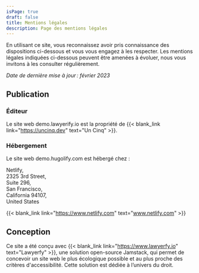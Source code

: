```yaml
---
isPage: true
draft: false
title: Mentions légales
description: Page des mentions légales
---
```

En utilisant ce site, vous reconnaissez avoir pris connaissance des dispositions ci-dessous et vous vous engagez à les respecter. Les mentions légales indiquées ci-dessous peuvent être amenées à évoluer, nous vous invitons à les consulter régulièrement.

*Date de dernière mise à jour : février 2023*

## Publication

### Éditeur

Le site web demo.lawyerify.io est la propriété de {{< blank_link link="https://uncinq.dev" text="Un Cinq" >}}.

### Hébergement

Le site web demo.hugolify.com est hébergé chez :

Netlify,\
2325 3rd Street,\
Suite 296,\
San Francisco,\
California 94107,\
United States

{{< blank_link link="https://www.netlify.com" text="www.netlify.com" >}}


## Conception

Ce site a été conçu avec {{< blank_link link="https://www.lawyerfy.io" text="Lawyerfy" >}}, une solution open-source Jamstack, qui permet de concevoir un site web le plus écologique possible et au plus proche des critères d'accessibilité. Cette solution est dédiée à l’univers du droit.